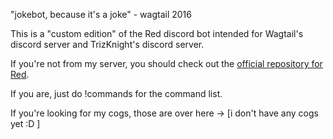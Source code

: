 "jokebot, because it's a joke" - wagtail 2016

This is a "custom edition" of the Red discord bot intended for Wagtail's discord server and TrizKnight's discord server.

If you're not from my server, you should check out the [official repository for Red](https://github.com/Twentysix26/Red-DiscordBot).

If you are, just do !commands for the command list.

If you're looking for my cogs, those are over here -> [i don't have any cogs yet :D ]
